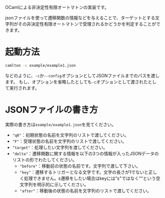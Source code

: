 OCamlによる非決定性有限オートマトンの実装です。

jsonファイルを使って遷移関数の情報などを与えることで、ターゲットとする文字列がその非決定性有限オートマトンで受理されるかどうかを判定することができます。

# 起動方法

```sh
camlton -c example/example1.json
```

などのように、`-c`か`--config`オプションとしてJSONファイルまでのパスを渡します。
もし、オプションを省略したとしても`-c`オプションとして渡されたとして実行されます。

# JSONファイルの書き方

実際の書き方は`example/example1.json`を見てください。

- `"q0"`：初期状態の名前を文字列のリストで渡してください。
- `"F"`：受理状態の名前を文字列のリストで渡してください。
- `"target"`：処理したい文字列を渡してください。
- `"delta"`：遷移関数に関する情報を以下の3つの情報が入ったJSONデータのリストの形でわたしてください。
  - `"before"`：移動前の状態の名前です。文字列で渡して下さい。
  - `"key"`：遷移するトリガーとなる文字です。文字の長さが1でないと正しく処理できません。ε遷移をしたい場合はkeyには"ε"ではなく""という空文字列を明示的に示してください。
  - `"after"`：移動後の状態の名前を文字列のリストで渡してください。

